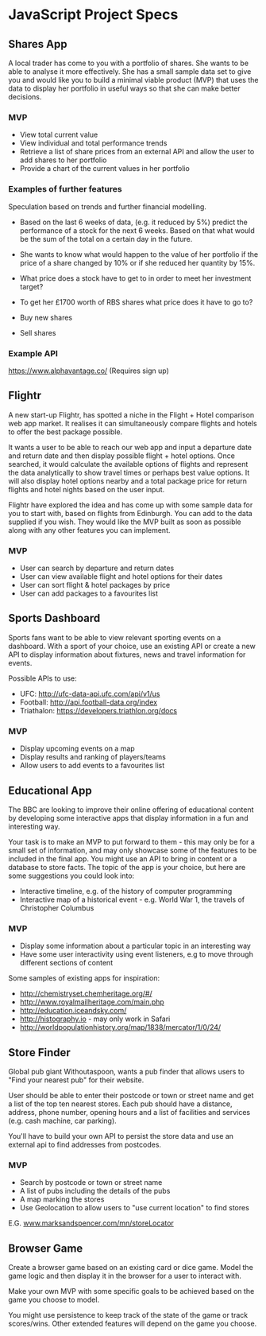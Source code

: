 # JavaScript Project Specs


## Shares App

A local trader has come to you with a portfolio of shares. She wants to be able to analyse it more effectively. She has a small sample data set to give you and would like you to build a minimal viable product (MVP) that uses the data to display her portfolio in useful ways so that she can make better decisions.

### MVP

 - View total current value
 - View individual and total performance trends
 - Retrieve a list of share prices from an external API and allow the user to add shares to her portfolio
 - Provide a chart of the current values in her portfolio

### Examples of further features

Speculation based on trends and further financial modelling.

  - Based on the last 6 weeks of data, (e.g. it reduced by 5%) predict the performance of a stock for the next 6 weeks. Based on that what would be the sum of the total on a certain day in the future.

  - She wants to know what would happen to the value of her portfolio if the price of a share changed by 10% or if she reduced her quantity by 15%.
  - What price does a stock have to get to in order to meet her investment target?
  - To get her £1700 worth of RBS shares what price does it have to go to?
  - Buy new shares
  - Sell shares

  ### Example API
   https://www.alphavantage.co/ (Requires sign up)

## Flightr

A new start-up Flightr, has spotted a niche in the Flight + Hotel comparison web app market. It realises it can simultaneously compare flights and hotels to offer the best package possible.

It wants a user to be able to reach our web app and input a departure date and return date and then display possible flight + hotel options. Once searched, it would calculate the available options of flights and represent the data analytically to show travel times or perhaps best value options. It will also display hotel options nearby and a total package price for return flights and hotel nights based on the user input.

Flightr have explored the idea and has come up with some sample data for you to start with, based on flights from Edinburgh. You can add to the data supplied if you wish. They would like the MVP built as soon as possible along with any other features you can implement.

### MVP

- User can search by departure and return dates
- User can view available flight and hotel options for their dates
- User can sort flight & hotel packages by price
- User can add packages to a favourites list

## Sports Dashboard

Sports fans want to be able to view relevant sporting events on a dashboard. With a sport of your choice, use an existing API or create a new API to display information about fixtures, news and travel information for events.

Possible APIs to use:

- UFC: http://ufc-data-api.ufc.com/api/v1/us
- Football: http://api.football-data.org/index
- Triathalon: https://developers.triathlon.org/docs

### MVP

 - Display upcoming events on a map
 - Display results and ranking of players/teams
 - Allow users to add events to a favourites list

## Educational App

The BBC are looking to improve their online offering of educational content by developing some interactive apps that display information in a fun and interesting way.

Your task is to make an MVP to put forward to them - this may only be for a small set of information, and may only showcase some of the features to be included in the final app. You might use an API to bring in content or a database to store facts. The topic of the app is your choice, but here are some suggestions you could look into:

- Interactive timeline, e.g. of the history of computer programming
- Interactive map of a historical event - e.g. World War 1, the travels of Christopher Columbus

### MVP

- Display some information about a particular topic in an interesting way
- Have some user interactivity using event listeners, e.g to move through different sections of content

Some samples of existing apps for inspiration:

- http://chemistryset.chemheritage.org/#/
- http://www.royalmailheritage.com/main.php
- http://education.iceandsky.com/
- http://histography.io - may only work in Safari
- http://worldpopulationhistory.org/map/1838/mercator/1/0/24/


## Store Finder

Global pub giant Withoutaspoon, wants a pub finder that allows users to "Find your nearest pub" for their website.

User should be able to enter their postcode or town or street name and get a list of the top ten nearest stores. Each pub should have a distance, address, phone number, opening hours and a list of facilities and services (e.g. cash machine, car parking).

You'll have to build your own API to persist the store data and use an external api to find addresses from postcodes.

### MVP

- Search by postcode or town or street name
- A list of pubs including the details of the pubs
- A map marking the stores
- Use Geolocation to allow users to "use current location" to find stores

E.G. www.marksandspencer.com/mn/storeLocator

## Browser Game

Create a browser game based on an existing card or dice game. Model the game logic and then display it in the browser for a user to interact with.

Make your own MVP with some specific goals to be achieved based on the game you choose to model.

You might use persistence to keep track of the state of the game or track scores/wins. Other extended features will depend on the game you choose.
